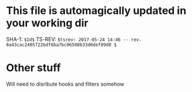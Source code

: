 # This file is automagically updated in your working dir

SHA-1: `$Id$`
TS-REV: `$tsrev: 2017-05-24 14:46 -- rev. 8a43cac2405722bdf6ba7bc06508633d0def09d0 $`

# Other stuff

Will need to disribute hooks and filters somehow

